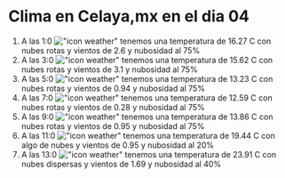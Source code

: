 # Clima en Celaya,mx en el dia 04

1. A las 1:0 !["icon weather"](http://openweathermap.org/img/w/04n.png) tenemos una temperatura de 16.27 C con nubes rotas y  vientos de 2.6 y nubosidad al 75%
1. A las 3:0 !["icon weather"](http://openweathermap.org/img/w/04n.png) tenemos una temperatura de 15.62 C con nubes rotas y  vientos de 3.1 y nubosidad al 75%
1. A las 5:0 !["icon weather"](http://openweathermap.org/img/w/04n.png) tenemos una temperatura de 13.23 C con nubes rotas y  vientos de 0.94 y nubosidad al 75%
1. A las 7:0 !["icon weather"](http://openweathermap.org/img/w/04n.png) tenemos una temperatura de 12.59 C con nubes rotas y  vientos de 0.28 y nubosidad al 75%
1. A las 9:0 !["icon weather"](http://openweathermap.org/img/w/04d.png) tenemos una temperatura de 13.86 C con nubes rotas y  vientos de 0.95 y nubosidad al 75%
1. A las 11:0 !["icon weather"](http://openweathermap.org/img/w/02d.png) tenemos una temperatura de 19.44 C con algo de nubes y  vientos de 0.95 y nubosidad al 20%
1. A las 13:0 !["icon weather"](http://openweathermap.org/img/w/03d.png) tenemos una temperatura de 23.91 C con nubes dispersas y  vientos de 1.69 y nubosidad al 40%
